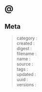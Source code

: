 # <brief> @<groups>

> <description>

> <links>

## Meta

> category : <category>  
created  : <created>  
digest   : <digest>  
filename : <filename>  
name     : <name>  
source   : <source>  
tags     : <tags>  
updated  : <updated>  
uuid     : <uuid>  
versions : <versions>
